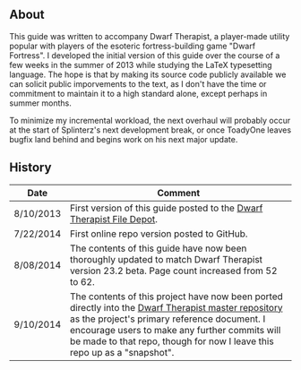 <h2>About</h2>

This guide was written to accompany Dwarf Therapist, a player-made utility popular with players of the esoteric fortress-building game "Dwarf Fortress". I developed the initial version of this guide over the course of a few weeks in the summer of 2013 while studying the LaTeX typesetting language. The hope is that by making its source code publicly available we can solicit public imporvements to the text, as I don't have the time or commitment to maintain it to a high standard alone, except perhaps in summer months.

To minimize my incremental workload, the next overhaul will probably occur at the start of Splinterz's next development break, or once ToadyOne leaves bugfix land behind and begins work on his next major update.

<h2>History</h2>

| Date  | Comment |
| ------------- | ------------- |
| 8/10/2013  | First version of this guide posted to the [Dwarf Therapist File Depot](http://dffd.wimbli.com/file.php?id=7889). |
| 7/22/2014  | First online repo version posted to GitHub.  |
| 8/08/2014  | The contents of this guide have now been thoroughly updated to match Dwarf Therapist version 23.2 beta. Page count increased from 52 to 62.  |
| 9/10/2014  | The contents of this project have now been ported directly into the [Dwarf Therapist master repository](https://github.com/splintermind/Dwarf-Therapist) as the project's primary reference document. I encourage users to make any further commits will be made to that repo, though for now I leave this repo up as a "snapshot". |
